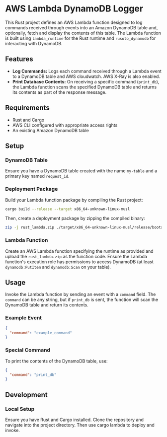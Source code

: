 # AWS Lambda DynamoDB Logger

This Rust project defines an AWS Lambda function designed to log commands received through events into an Amazon DynamoDB table and, optionally, fetch and display the contents of this table. The Lambda function is built using `lambda_runtime` for the Rust runtime and `rusoto_dynamodb` for interacting with DynamoDB.

## Features

- **Log Commands:** Logs each command received through a Lambda event to a DynamoDB table and AWS cloudwatch. AWS X-Ray is also enabled.
- **Print Database Contents:** On receiving a specific command (`print_db`), the Lambda function scans the specified DynamoDB table and returns its contents as part of the response message.

## Requirements

- Rust and Cargo
- AWS CLI configured with appropriate access rights
- An existing Amazon DynamoDB table

## Setup

### DynamoDB Table

Ensure you have a DynamoDB table created with the name `my-table` and a primary key named `request_id`.

### Deployment Package

Build your Lambda function package by compiling the Rust project:

```bash
cargo build --release --target x86_64-unknown-linux-musl
```

Then, create a deployment package by zipping the compiled binary:

```bash
zip -j rust_lambda.zip ./target/x86_64-unknown-linux-musl/release/bootstrap
```

### Lambda Function

Create an AWS Lambda function specifying the runtime as provided and upload the `rust_lambda.zip` as the function code. Ensure the Lambda function's execution role has permissions to access DynamoDB (at least `dynamodb:PutItem` and `dynamodb:Scan` on your table).

## Usage

Invoke the Lambda function by sending an event with a `command` field. The `command` can be any string, but if `print_db` is sent, the function will scan the DynamoDB table and return its contents.

### Example Event

```json
{
  "command": "example_command"
}
```

### Special Command

To print the contents of the DynamoDB table, use:

```json
{
  "command": "print_db"
}
```

## Development

### Local Setup

Ensure you have Rust and Cargo installed. Clone the repository and navigate into the project directory. Then use cargo lambda to deploy and invoke.

